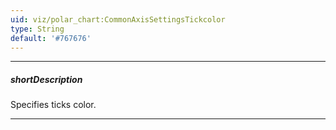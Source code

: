 ```yaml
---
uid: viz/polar_chart:CommonAxisSettingsTickcolor
type: String
default: '#767676'
---
```

---
##### shortDescription
Specifies ticks color.

---
